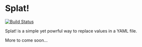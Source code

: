 # Splat!

[![Build Status](https://travis-ci.org/eljuanchosf/splat.svg?branch=master)](https://travis-ci.org/eljuanchosf/splat)

Splat! is a simple yet powrful way to replace values in a YAML file.

More to come soon...
